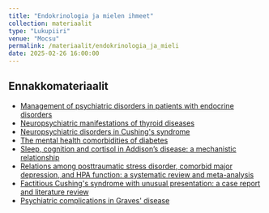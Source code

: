 ```yaml
---
title: "Endokrinologia ja mielen ihmeet"
collection: materiaalit
type: "Lukupiiri"
venue: "Mocsu"
permalink: /materiaalit/endokrinologia_ja_mieli
date: 2025-02-26 16:00:00
---
```

## Ennakkomateriaalit
- [Management of psychiatric disorders in patients with endocrine disorders](https://pmc.ncbi.nlm.nih.gov/articles/PMC9122171/)
- [Neuropsychiatric manifestations of thyroid diseases](https://pmc.ncbi.nlm.nih.gov/articles/PMC9938951/)
- [Neuropsychiatric disorders in Cushing's syndrome](https://pmc.ncbi.nlm.nih.gov/articles/PMC4403344/)
- [The mental health comorbidities of diabetes](https://pmc.ncbi.nlm.nih.gov/articles/PMC4439400/)
- [Sleep, cognition and cortisol in Addison’s disease: a mechanistic relationship](https://pmc.ncbi.nlm.nih.gov/articles/PMC8429905/)
- [Relations among posttraumatic stress disorder, comorbid major depression, and HPA function: a
systematic review and meta-analysis](https://pmc.ncbi.nlm.nih.gov/articles/PMC3340453/)
- [Factitious Cushing's syndrome with unusual presentation: a case report and literature review](https://pmc.ncbi.nlm.nih.gov/articles/PMC10406003/)
- [Psychiatric complications in Graves' disease](https://pmc.ncbi.nlm.nih.gov/articles/PMC10895301/)